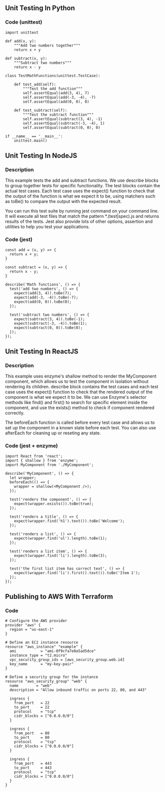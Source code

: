 ## Unit Testing In Python

### Code (unittest)

```
import unittest

def add(x, y):
    """Add two numbers together"""
    return x + y

def subtract(x, y):
    """Subtract two numbers"""
    return x - y

class TestMathFunctions(unittest.TestCase):

    def test_add(self):
        """Test the add function"""
        self.assertEqual(add(3, 4), 7)
        self.assertEqual(add(-3, -4), -7)
        self.assertEqual(add(0, 0), 0)

    def test_subtract(self):
        """Test the subtract function"""
        self.assertEqual(subtract(3, 4), -1)
        self.assertEqual(subtract(-3, -4), 1)
        self.assertEqual(subtract(0, 0), 0)

if __name__ == '__main__':
    unittest.main()
```

## Unit Testing In NodeJS

### Description

This example tests the add and subtract functions. We use describe blocks to group together tests for specific functionality. The test blocks contain the actual test cases. Each test case uses the expect() function to check that the output of the function is what we expect it to be, using matchers such as toBe() to compare the output with the expected result.

You can run this test suite by running jest command on your command line. It will execute all test files that match the pattern *.(test|spec).js and returns results of the tests.
Jest also provide lots of other options, assertion and utilities to help you test your applications.

### Code (jest)

```
const add = (x, y) => {
  return x + y;
}

const subtract = (x, y) => {
  return x - y;
}

describe('Math functions', () => {
  test('add two numbers', () => {
    expect(add(3, 4)).toBe(7);
    expect(add(-3, -4)).toBe(-7);
    expect(add(0, 0)).toBe(0);
  });

  test('subtract two numbers', () => {
    expect(subtract(3, 4)).toBe(-1);
    expect(subtract(-3, -4)).toBe(1);
    expect(subtract(0, 0)).toBe(0);
  });
});

```

## Unit Testing In ReactJS

### Description

This example uses enzyme's shallow method to render the MyComponent component, which allows us to test the component in isolation without rendering its children. describe block contains the test cases and each test case uses the expect() function to check that the rendered output of the component is what we expect it to be. We can use Enzyme's selector methods like find() and first() to search for specific element inside the component, and use the exists() method to check if component rendered correctly.

The beforeEach function is called before every test case and allows us to set up the component in a known state before each test. You can also use afterEach for cleaning up or reseting any state.

### Code (jest + enzyme)

```
import React from 'react';
import { shallow } from 'enzyme';
import MyComponent from './MyComponent';

describe('MyComponent', () => {
  let wrapper;
  beforeEach(() => {
    wrapper = shallow(<MyComponent />);
  });

  test('renders the component', () => {
    expect(wrapper.exists()).toBe(true);
  });

  test('renders a title', () => {
    expect(wrapper.find('h1').text()).toBe('Welcome');
  });

  test('renders a list', () => {
    expect(wrapper.find('ul').length).toBe(1);
  });

  test('renders a list item', () => {
    expect(wrapper.find('li').length).toBe(3);
  });

  test('the first list item has correct text', () => {
    expect(wrapper.find('li').first().text()).toBe('Item 1');
  });
});

```

## Publishing to AWS With Terraform


### Code 

```
# Configure the AWS provider
provider "aws" {
  region = "us-east-1"
}

# Define an EC2 instance resource
resource "aws_instance" "example" {
  ami           = "ami-0f9cfa7e0a5ad5dce"
  instance_type = "t2.micro"
  vpc_security_group_ids = [aws_security_group.web.id]
  key_name      = "my-key-pair"
}

# Define a security group for the instance
resource "aws_security_group" "web" {
  name        = "web"
  description = "Allow inbound traffic on ports 22, 80, and 443"

  ingress {
    from_port   = 22
    to_port     = 22
    protocol    = "tcp"
    cidr_blocks = ["0.0.0.0/0"]
  }

  ingress {
    from_port   = 80
    to_port     = 80
    protocol    = "tcp"
    cidr_blocks = ["0.0.0.0/0"]
  }

  ingress {
    from_port   = 443
    to_port     = 443
    protocol    = "tcp"
    cidr_blocks = ["0.0.0.0/0"]
  }
}
```
